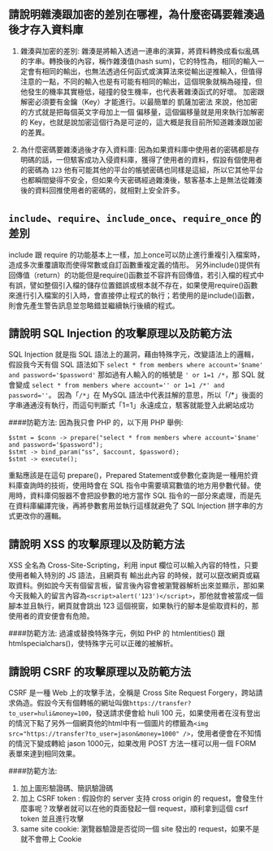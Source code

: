 ## 請說明雜湊跟加密的差別在哪裡，為什麼密碼要雜湊過後才存入資料庫
1. 雜湊與加密的差別:
雜湊是將輸入透過一連串的演算，將資料轉換成看似亂碼的字串。轉換後的內容，稱作雜湊值(hash sum)，它的特性為，相同的輸入一定會有相同的輸出，也無法透過任何函式或演算法來從輸出逆推輸入，但值得注意的一點，不同的輸入也是有可能有相同的輸出，這個現象就稱為碰撞，但他發生的機率其實極低，碰撞的發生機率，也代表著雜湊函式的好壞。
加密跟解密必須要有金鑰（Key）才能進行。以最簡單的 凱薩加密法 來說，他加密的方式就是把每個英文字母加上一個 偏移量，這個偏移量就是用來執行加解密的 Key，也就是說加密這個行為是可逆的，這大概是我目前所知道雜湊跟加密的差異。

2. 為什麼密碼要雜湊過後才存入資料庫:
因為如果資料庫中使用者的密碼都是存明碼的話，一但駭客成功入侵資料庫，獲得了使用者的資料，假設有個使用者的密碼為 `123` 他有可能其他的平台的帳號密碼也同樣是這組，所以它其他平台也都瞬間變得不安全，但如果今天密碼經過雜湊後，駭客基本上是無法從雜湊後的資料回推使用者的密碼的，就相對上安全許多。

## `include`、`require`、`include_once`、`require_once` 的差別
include 跟 require 的功能基本上一樣，加上once可以防止進行重複引入檔案時，造成多次重覆讀取而使得常數或自訂函數重複定義的情形。
另外include()提供有回傳值（return）的功能但是require()函數並不容許有回傳值，若引入檔的程式中有誤，譬如整個引入檔的儲存位置錯誤或根本就不存在，如果使用require()函數來進行引入檔案的引入時，會直接停止程式的執行；若使用的是include()函數，則會先產生警告訊息並忽略錯並繼續執行後續的程式。

## 請說明 SQL Injection 的攻擊原理以及防範方法
SQL Injection 就是指 SQL 語法上的漏洞，藉由特殊字元，改變語法上的邏輯，假設我今天有個 SQL 語法如下
`select * from members where account='$name' and password='$password'`
那如過有人輸入的的帳號是 `' or 1=1 /*`，那 SQL 就會變成
`select * from members where account='' or 1=1 /*' and password=''`。
因為「`/*`」在 MySQL 語法中代表註解的意思，所以「/*」後面的字串通通沒有執行，而這句判斷式「1=1」永遠成立，駭客就能登入此網站成功

####防範方法:
因為我只會 PHP 的，以下用 PHP 舉例:
```
$stmt = $conn -> prepare("select * from members where account='$name' and password='$password");
$stmt -> bind_param("ss", $account, $password);
$stmt -> execute();
```
重點應該是在這句 prepare()，Prepared Statement或參數化查詢是一種用於資料庫查詢時的技術，使用時會在 SQL 指令中需要填寫數值的地方用參數代替。使用時，資料庫伺服器不會把設參數的地方當作 SQL 指令的一部分來處理，而是先在資料庫編譯完後，再將參數套用並執行這樣就避免了 SQL Injection 拼字串的方式更改你的邏輯。

##  請說明 XSS 的攻擊原理以及防範方法

XSS 全名為 Cross-Site-Scripting，利用 input 欄位可以輸入內容的特性，只要使用者輸入特別的 JS 語法，且網頁有 輸出此內容 的時候，就可以竄改網頁或竊取資料。例如說今天有個留言板，留言後內容會被瀏覽器解析出來並顯示，那如果今天我輸入的留言內容為`<script>alert('123')</script>`，那他就會被當成一個腳本並且執行，網頁就會跳出 123 這個視窗，如果執行的腳本是偷取資料的，那使用者的資安便會有危險。

####防範方法:
過濾或替換特殊字元，例如 PHP 的 htmlentities() 跟 htmlspecialchars()，使特殊字元可以正確的被解析。
## 請說明 CSRF 的攻擊原理以及防範方法

CSRF 是一種 Web 上的攻擊手法，全稱是 Cross Site Request Forgery，跨站請求偽造。假設今天有個轉帳的網址叫做`https://transfer?to_user=huli&money=100`，發送請求便會給 huli 100 元，如果使用者在沒有登出的情況下點了另外一個網頁他的html中有一個圖片的標籤為`<img src="https://transfer?to_user=jason&money=1000" />`，使用者便會在不知情的情況下變成轉給 jason 1000元，如果改用 POST 方法一樣可以用一個 FORM 表單來達到相同效果。

####防範方法:
1. 加上圖形驗證碼、簡訊驗證碼
2. 加上 CSRF token :
假設你的 server 支持 cross origin 的 request，會發生什麼事呢？攻擊者就可以在他的頁面發起一個 request，順利拿到這個 csrf token 並且進行攻擊
3. same site cookie: 
瀏覽器驗證是否從同一個 site 發出的 request，如果不是就不會帶上 Cookie
